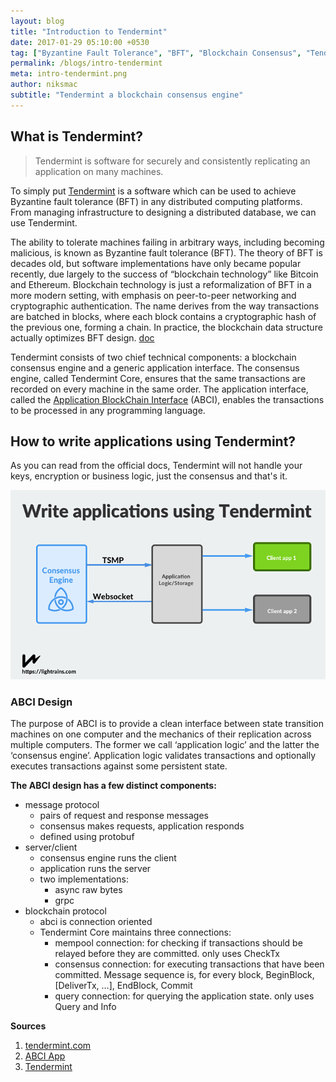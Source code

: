 ```yaml
---
layout: blog
title: "Introduction to Tendermint"
date: 2017-01-29 05:10:00 +0530
tag: ["Byzantine Fault Tolerance", "BFT", "Blockchain Consensus", "Tendermint"]
permalink: /blogs/intro-tendermint
meta: intro-tendermint.png
author: niksmac
subtitle: "Tendermint a blockchain consensus engine"
---
```



## What is Tendermint?
> Tendermint is software for securely and consistently replicating an application on many machines.

To simply put [Tendermint](https://tendermint.com) is a software which can be used to achieve Byzantine fault tolerance (BFT) in any distributed computing platforms. From managing infrastructure to designing a distributed database, we can use Tendermint.

The ability to tolerate machines failing in arbitrary ways, including becoming malicious, is known as Byzantine fault tolerance (BFT). The theory of BFT is decades old, but software implementations have only became popular recently, due largely to the success of “blockchain technology” like Bitcoin and Ethereum. Blockchain technology is just a reformalization of BFT in a more modern setting, with emphasis on peer-to-peer networking and cryptographic authentication. The name derives from the way transactions are batched in blocks, where each block contains a cryptographic hash of the previous one, forming a chain. In practice, the blockchain data structure actually optimizes BFT design. [doc](https://tendermint.com/intro)

Tendermint consists of two chief technical components: a blockchain consensus engine and a generic application interface. The consensus engine, called Tendermint Core, ensures that the same transactions are recorded on every machine in the same order. The application interface, called the [Application BlockChain Interface](https://tendermint.com/intro/abci-overview) (ABCI), enables the transactions to be processed in any programming language.

## How to write applications using Tendermint?
As you can read from the official docs, Tendermint will not handle your keys, encryption or business logic, just the consensus and that's it.

![Tendermint App Architecture](/assets/img/blog/intro-tendermint-app-structure.png)

### ABCI Design
The purpose of ABCI is to provide a clean interface between state transition machines on one computer and the mechanics of their replication across multiple computers. The former we call ‘application logic’ and the latter the ‘consensus engine’. Application logic validates transactions and optionally executes transactions against some persistent state.

**The ABCI design has a few distinct components:**

- message protocol
  - pairs of request and response messages
  - consensus makes requests, application responds
  - defined using protobuf
- server/client
  - consensus engine runs the client
  - application runs the server
  - two implementations:
    - async raw bytes
    - grpc
- blockchain protocol
  - abci is connection oriented
  - Tendermint Core maintains three connections:
    - mempool connection: for checking if transactions should be relayed before they are committed. only uses CheckTx
    - consensus connection: for executing transactions that have been committed. Message sequence is, for every block, BeginBlock, [DeliverTx, ...], EndBlock, Commit
    - query connection: for querying the application state. only uses Query and Info


**Sources**

1. [tendermint.com](https://tendermint.com)
2. [ABCI App](https://tendermint.com/intro/getting-started/first-abci)
3. [Tendermint](https://tendermint.com/intro)
